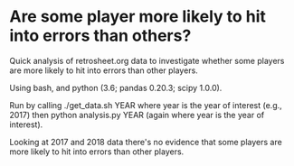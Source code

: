 # Are some player more likely to hit into errors than others?

Quick analysis of retrosheet.org data to investigate whether some players are more likely to hit into errors than other players. 

Using bash, and python (3.6; pandas 0.20.3; scipy 1.0.0). 

Run by calling ./get_data.sh YEAR where year is the year of interest (e.g., 2017) then python analysis.py YEAR (again where year is the year of interest).

Looking at 2017 and 2018 data there's no evidence that some players are more likely to hit into errors than other players. 
